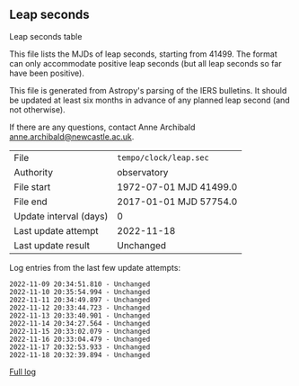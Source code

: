 
## Leap seconds

Leap seconds table

This file lists the MJDs of leap seconds, starting from 41499.
The format can only accommodate positive leap seconds (but all
leap seconds so far have been positive).

This file is generated from Astropy's parsing of the IERS
bulletins. It should be updated at least six months in advance
of any planned leap second (and not otherwise).

If there are any questions, contact Anne Archibald
<anne.archibald@newcastle.ac.uk>.

|     |     |
|:--- |:--- |
| File | `tempo/clock/leap.sec` |
| Authority | observatory |
| File start | 1972-07-01 MJD 41499.0 |
| File end | 2017-01-01 MJD 57754.0 |
| Update interval (days) | 0 |
| Last update attempt | 2022-11-18 |
| Last update result | Unchanged |

Log entries from the last few update attempts:
```
2022-11-09 20:34:51.810 - Unchanged
2022-11-10 20:35:54.994 - Unchanged
2022-11-11 20:34:49.897 - Unchanged
2022-11-12 20:33:44.723 - Unchanged
2022-11-13 20:33:40.901 - Unchanged
2022-11-14 20:34:27.564 - Unchanged
2022-11-15 20:33:02.079 - Unchanged
2022-11-16 20:33:04.479 - Unchanged
2022-11-17 20:32:53.933 - Unchanged
2022-11-18 20:32:39.894 - Unchanged
```
[Full log](https://raw.githubusercontent.com/ipta/pulsar-clock-corrections/main/log/tempo/clock/leap.sec.log)
